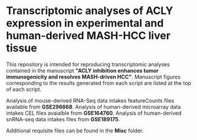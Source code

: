 # Transcriptomic analyses of ACLY expression in experimental and human-derived MASH-HCC liver tissue
This repository is intended for reproducing transcriptomic analyses contained in the manuscript **"ACLY inhibition enhances tumor immunogenicity and resolves MASH-driven HCC"**. Manuscript figures corresponding to the results generated from each script are listed at the top of each script.

Analysis of mouse-derived RNA-Seq data intakes featureCounts files available from **GSE296668**. Analysis of human-derived microarray data intakes CEL files avaialble from **GSE164760**. Analysis of human-derived snRNA-seq data intakes files from **GSE189175**.

Additional requisite files can be found in the **Misc** folder.
